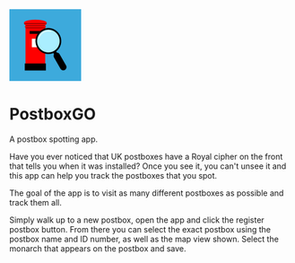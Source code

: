 <img height="128" src="./app/src/main/ic_launcher-playstore.png" width="128"/>

# PostboxGO

A postbox spotting app.

Have you ever noticed that UK postboxes have a Royal cipher on the front that tells you when it was installed?
Once you see it, you can't unsee it and this app can help you track the postboxes that you spot.

The goal of the app is to visit as many different postboxes as possible and track them all.

Simply walk up to a new postbox, open the app and click the register postbox button. From there you
can select the exact postbox using the postbox name and ID number, as well as the map view shown.
Select the monarch that appears on the postbox and save.
